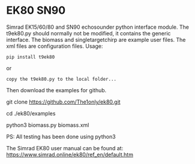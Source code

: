 # EK80 SN90
Simrad EK15/60/80 and SN90 echosounder python interface module. The t9ek80.py should normally not be modified, 
it contains the generic interface. The biomass and singletargetchirp are example user files. The xml files are 
configuration files. Usage:

    pip install t9ek80
 
 or
    
    copy the t9ek80.py to the local folder... 


Then download the examples for github.

  
git clone https://github.com/The1only/ek80.git

cd ./ek80/examples

python3 biomass.py biomass.xml 

PS: All testing has been done using python3

The Simrad EK80 user manual can be found at: https://www.simrad.online/ek80/ref_en/default.htm
